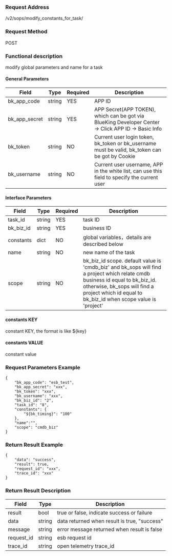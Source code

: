 ### Request Address

/v2/sops/modify_constants_for_task/

### Request Method

POST

### Functional description

modify global parameters and name for a task

#### General Parameters

|   Field         |  Type       | Required |  Description    |
|-----------------|-------------|---------|------------------|
|   bk_app_code   |   string    |   YES    |  APP ID |
|   bk_app_secret |   string    |   YES    |  APP Secret(APP TOKEN), which can be got via BlueKing Developer Center -> Click APP ID -> Basic Info |
|   bk_token      |   string    |   NO     |  Current user login token, bk_token or bk_username must be valid, bk_token can be got by Cookie      |
|   bk_username   |   string    |   NO     |  Current user username, APP in the white list, can use this field to specify the current user        |

#### Interface Parameters

| Field          |  Type       | Required   |  Description             |
|---------------|------------|--------|------------------|
|   task_id     |   string     |   YES   |  task ID |
|   bk_biz_id   |   string     |   YES   |  business ID |
|   constants   |   dict       |   NO    |  global variables，details are described below |
|   name        |   string     |   NO    |  new name of the task |
|   scope       |   string     |   NO    |  bk_biz_id scope. default value is 'cmdb_biz' and bk_sops will find a project which relate cmdb business id equal to bk_biz_id. otherwise, bk_sops will find a project which id equal to bk_biz_id when scope value is 'project'|

#### constants KEY

constant KEY, the format is like ${key}

#### constants VALUE

constant value

### Request Parameters Example

```
{
    "bk_app_code": "esb_test",
    "bk_app_secret": "xxx",
    "bk_token": "xxx",
    "bk_username": "xxx",
    "bk_biz_id": "2",
    "task_id": "8",
    "constants": {
        "${bk_timing}": "100"
    },
    "name":"",
    "scope": "cmdb_biz"
}
```

### Return Result Example

```
{
    "data": "success",
    "result": true,
    "request_id": "xxx",
    "trace_id": "xxx"
}
```

### Return Result Description

| Field      | Type      | Description      |
|-----------|----------|-----------|
|  result   |    bool    |      true or false, indicate success or failure              |
|  data     |    string  |      data returned when result is true, "success"            |
|  message  |    string  |      error message returned when result is false             |
|  request_id     |    string  | esb request id         |
|  trace_id     |    string  | open telemetry trace_id       |
